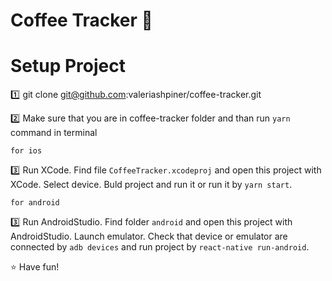# Coffee Tracker :yellow_heart:

# Setup Project

:one: git clone git@github.com:valeriashpiner/coffee-tracker.git

:two: Make sure that you are in coffee-tracker folder and than run `yarn` command in terminal

`for ios`

:three: Run XCode. Find file `CoffeeTracker.xcodeproj` and open this project with XCode. Select device. Buld project and run it or run it by `yarn start`.

`for android`

:three: Run AndroidStudio. Find folder `android` and open this project with AndroidStudio. Launch emulator.
Check that device or emulator are connected by `adb devices` and run project by `react-native run-android`.

:star: Have fun!

